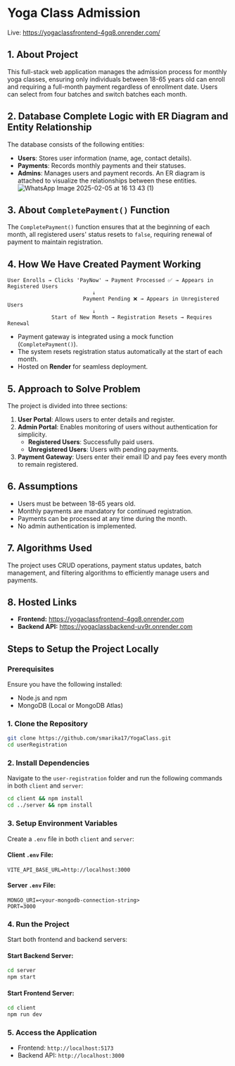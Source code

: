 # Yoga Class Admission
Live: https://yogaclassfrontend-4gq8.onrender.com/


## 1. About Project

This full-stack web application manages the admission process for monthly yoga classes, ensuring only individuals between 18-65 years old can enroll and requiring a full-month payment regardless of enrollment date. Users can select from four batches and switch batches each month.

## 2. Database Complete Logic with ER Diagram and Entity Relationship

The database consists of the following entities:

- **Users**: Stores user information (name, age, contact details).
- **Payments**: Records monthly payments and their statuses.
- **Admins**: Manages users and payment records.
An ER diagram is attached to visualize the relationships between these entities.
![WhatsApp Image 2025-02-05 at 16 13 43 (1)](https://github.com/user-attachments/assets/330fe617-cd2d-43b7-9c20-f95aab3f06b5)

## 3. About `CompletePayment()` Function

The `CompletePayment()` function ensures that at the beginning of each month, all registered users' status resets to `false`, requiring renewal of payment to maintain registration.

## 4. How We Have Created Payment Working

```
User Enrolls → Clicks 'PayNow' → Payment Processed ✅ → Appears in Registered Users
                           ↓
                        Payment Pending ❌ → Appears in Unregistered Users
                           ↓
              Start of New Month → Registration Resets → Requires Renewal
```

- Payment gateway is integrated using a mock function (`CompletePayment()`).
- The system resets registration status automatically at the start of each month.
- Hosted on **Render** for seamless deployment.

## 5. Approach to Solve Problem

The project is divided into three sections:

1. **User Portal**: Allows users to enter details and register.
2. **Admin Portal**: Enables monitoring of users without authentication for simplicity.
   - **Registered Users**: Successfully paid users.
   - **Unregistered Users**: Users with pending payments.
3. **Payment Gateway**: Users enter their email ID and pay fees every month to remain registered.

## 6. Assumptions

- Users must be between 18-65 years old.
- Monthly payments are mandatory for continued registration.
- Payments can be processed at any time during the month.
- No admin authentication is implemented.

## 7. Algorithms Used

The project uses CRUD operations, payment status updates, batch management, and filtering algorithms to efficiently manage users and payments.

## 8. Hosted Links
- **Frontend:** https://yogaclassfrontend-4gq8.onrender.com
- **Backend API:** https://yogaclassbackend-uv9r.onrender.com


## Steps to Setup the Project Locally

### Prerequisites
Ensure you have the following installed:
- Node.js and npm
- MongoDB (Local or MongoDB Atlas)

### 1. Clone the Repository
```bash
git clone https://github.com/smarika17/YogaClass.git
cd userRegistration
```

### 2. Install Dependencies
Navigate to the `user-registration` folder and run the following commands in both `client` and `server`:
```bash
cd client && npm install
cd ../server && npm install
```

### 3. Setup Environment Variables
Create a `.env` file in both `client` and `server`:

#### Client `.env` File:
```
VITE_API_BASE_URL=http://localhost:3000
```

#### Server `.env` File:
```
MONGO_URI=<your-mongodb-connection-string>
PORT=3000
```

### 4. Run the Project
Start both frontend and backend servers:

#### Start Backend Server:
```bash
cd server
npm start
```

#### Start Frontend Server:
```bash
cd client
npm run dev
```

### 5. Access the Application
- Frontend: `http://localhost:5173`
- Backend API: `http://localhost:3000`
  
